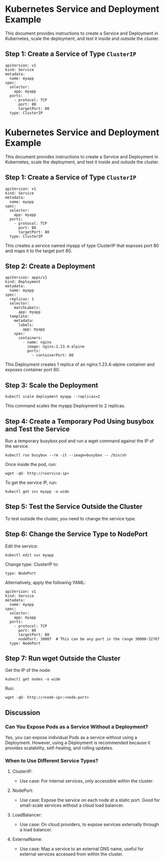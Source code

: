 # Kubernetes Service and Deployment Example
This document provides instructions to create a Service and Deployment in Kubernetes, scale the deployment, and test it inside and outside the cluster.

## Step 1: Create a Service of Type `ClusterIP`
```
apiVersion: v1
kind: Service
metadata:
  name: myapp
spec:
  selector:
    app: myapp
  ports:
    - protocol: TCP
      port: 80
      targetPort: 80
  type: ClusterIP
  ```


# Kubernetes Service and Deployment Example

This document provides instructions to create a Service and Deployment in Kubernetes, scale the deployment, and test it inside and outside the cluster.

## Step 1: Create a Service of Type `ClusterIP`

```
apiVersion: v1
kind: Service
metadata:
  name: myapp
spec:
  selector:
    app: myapp
  ports:
    - protocol: TCP
      port: 80
      targetPort: 80
  type: ClusterIP
  ```
This creates a service named myapp of type ClusterIP that exposes port 80 and maps it to the target port 80.

## Step 2: Create a Deployment
```
apiVersion: apps/v1
kind: Deployment
metadata:
  name: myapp
spec:
  replicas: 1
  selector:
    matchLabels:
      app: myapp
  template:
    metadata:
      labels:
        app: myapp
    spec:
      containers:
        - name: nginx
          image: nginx:1.23.4-alpine
          ports:
            - containerPort: 80

```
This Deployment creates 1 replica of an nginx:1.23.4-alpine container and exposes container port 80.

## Step 3: Scale the Deployment
```
kubectl scale deployment myapp --replicas=2
```
This command scales the myapp Deployment to 2 replicas.

## Step 4: Create a Temporary Pod Using busybox and Test the Service
Run a temporary busybox pod and run a wget command against the IP of the service.

```
kubectl run busybox --rm -it --image=busybox -- /bin/sh
```
Once inside the pod, run:

```
wget -qO- http://<service-ip>
```
To get the service IP, run:

```
kubectl get svc myapp -o wide
```
## Step 5: Test the Service Outside the Cluster
To test outside the cluster, you need to change the service type.

## Step 6: Change the Service Type to NodePort
Edit the service:
```
kubectl edit svc myapp
```
Change type: ClusterIP to:
```
type: NodePort
```
Alternatively, apply the following YAML:

```
apiVersion: v1
kind: Service
metadata:
  name: myapp
spec:
  selector:
    app: myapp
  ports:
    - protocol: TCP
      port: 80
      targetPort: 80
      nodePort: 30007  # This can be any port in the range 30000-32767
  type: NodePort
```
## Step 7: Run wget Outside the Cluster
Get the IP of the node:
```
kubectl get nodes -o wide
```
Run:
```
wget -qO- http://<node-ip>:<node-port>
```
## Discussion

### Can You Expose Pods as a Service Without a Deployment?
Yes, you can expose individual Pods as a service without using a Deployment. However, using a Deployment is recommended because it provides scalability, self-healing, and rolling updates.

### When to Use Different Service Types?
 1. ClusterIP: 
    - Use case: For internal services, only accessible within the cluster.

2. NodePort:
    - Use case: Expose the service on each node at a static port. Good for small-scale services without a cloud load balancer.

3. LoadBalancer:
     - Use case: On cloud providers, to expose services externally through a load balancer.

4. ExternalName:
     - Use case: Map a service to an external DNS name, useful for external services accessed from within the cluster.

